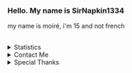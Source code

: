 ### Hello. My name is SirNapkin1334
my name is moiré, i'm 15 and not french
<br/><br/>

<details>
  <summary>Statistics</summary><br/>
  
  <img alt="GitHub Stats" width="400px" src="https://github-readme-stats.vercel.app/api?username=SirNapkin1334&show_icons=true&theme=radical&count_private=true&title_color=fff"/>
  <br/>
  <img alt="GitHub Language Stats" width="400px" src="https://github-readme-stats.vercel.app/api/top-langs/?username=SirNapkin1334&theme=dark&layout=compact"/>
  <br/>
  <img alt="WakaTime Stats" width="400px" src="https://wakatime.com/share/@d51ee7f5-180e-4df5-bd67-4a1d46850e7a/fcd25c09-366d-4602-a455-e2f705c244c5.svg"/>
  
</details>


<details>
  <summary>Contact Me</summary><br/>
  
  * Email: `moire9@protonmail.com`
  * Discord: `@Moiré#8248`
  * Twitter: `@Moire9_`
  
</details>

<details>
  <summary>Special Thanks</summary><br/>
  
  In alphabetical order, Special Thanks to: 
  
  * [asbyth](https://github.com/asbyth)
  * [d0k3](https://github.com/d0k3)
  * [Chachy](https://github.com/ChachyDev)
  * [DJTheRedstoner](https://github.com/DJTheRedstoner)
  * [FalseHonesty](https://github.com/FalseHonesty)
  * [LlamaLad7](https://github.com/LlamaLad7)
  * [Matt](https://github.com/mattco98)
  * [Noctember](https://github.com/Noctember)
  
  I've most certainly forgotten some people, apologies if I did.
  
</details>
